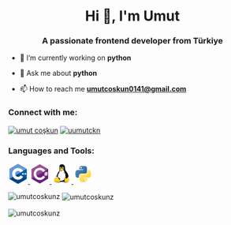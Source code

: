 <h1 align="center">Hi 👋, I'm Umut</h1>
<h3 align="center">A passionate frontend developer from Türkiye</h3>

- 🔭 I’m currently working on **python**

- 💬 Ask me about **python**

- 📫 How to reach me **umutcoskun0141@gmail.com**

<h3 align="left">Connect with me:</h3>
<p align="left">
<a href="https://linkedin.com/in/umut coşkun" target="blank"><img align="center" src="https://raw.githubusercontent.com/rahuldkjain/github-profile-readme-generator/master/src/images/icons/Social/linked-in-alt.svg" alt="umut coşkun" height="30" width="40" /></a>
<a href="https://instagram.com/uumutckn" target="blank"><img align="center" src="https://raw.githubusercontent.com/rahuldkjain/github-profile-readme-generator/master/src/images/icons/Social/instagram.svg" alt="uumutckn" height="30" width="40" /></a>
</p>

<h3 align="left">Languages and Tools:</h3>
<p align="left"> <a href="https://www.w3schools.com/cpp/" target="_blank" rel="noreferrer"> <img src="https://raw.githubusercontent.com/devicons/devicon/master/icons/cplusplus/cplusplus-original.svg" alt="cplusplus" width="40" height="40"/> </a> <a href="https://www.w3schools.com/cs/" target="_blank" rel="noreferrer"> <img src="https://raw.githubusercontent.com/devicons/devicon/master/icons/csharp/csharp-original.svg" alt="csharp" width="40" height="40"/> </a> <a href="https://www.linux.org/" target="_blank" rel="noreferrer"> <img src="https://raw.githubusercontent.com/devicons/devicon/master/icons/linux/linux-original.svg" alt="linux" width="40" height="40"/> </a> <a href="https://www.python.org" target="_blank" rel="noreferrer"> <img src="https://raw.githubusercontent.com/devicons/devicon/master/icons/python/python-original.svg" alt="python" width="40" height="40"/> </a> </p>

<p><img align="left" src="https://github-readme-stats.vercel.app/api/top-langs?username=umutcoskunz&show_icons=true&locale=en&layout=compact" alt="umutcoskunz" /></p>

<p>&nbsp;<img align="center" src="https://github-readme-stats.vercel.app/api?username=umutcoskunz&show_icons=true&locale=en" alt="umutcoskunz" /></p>

<p><img align="center" src="https://github-readme-streak-stats.herokuapp.com/?user=umutcoskunz&" alt="umutcoskunz" /></p>
